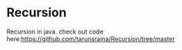 # Recursion
Recursion in java.
check out code here:https://github.com/tarunsraina/Recursion/tree/master
